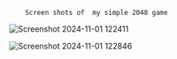         Screen shots of  my simple 2048 game


![Screenshot 2024-11-01 122411](https://github.com/user-attachments/assets/23810c9d-f726-4951-a42c-361f7bf6ea34)

![Screenshot 2024-11-01 122846](https://github.com/user-attachments/assets/6bea7299-ffd3-4414-b815-c9471af4a525)

